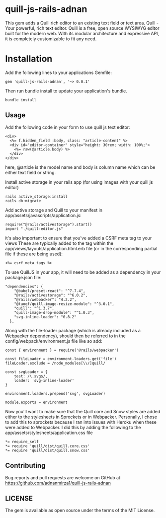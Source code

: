 # quill-js-rails-adnan

This gem adds a Quill rich editor to an existing text field or text area. Quill - Your powerful, rich text editor.
Quill is a free, open source WYSIWYG editor built for the modern web. With its modular architecture and expressive API, it is completely customizable to fit any need.

# Installation

Add the following lines to your applications Gemfile:

```
gem 'quill-js-rails-adnan', '~> 0.0.1'
```
Then run bundle install to update your application's bundle.
```
bundle install
```

## Usage

Add the following code in your form to use quill js text editor:
```
<div>
  <%= f.hidden_field :body, class: "article-content" %>
  <div id="editor-container" style="height: 30rem; width: 100%;">
    <%= raw(@article.body) %>
  </div>
</div>

```
here, @article is the model name and body is column name which can be either text field or string.

Install active storage in your rails app (for using images with your quill js editor)

```
rails active_storage:install
rails db:migrate
```

Add active storage and  Quill to your manifest in app/assets/javascripts/application.js:
```
require("@rails/activestorage").start()
import "./quill-editor.js"
```
it's also important to ensure that you've added a CSRF meta tag to your views
These are typically added to the <head> tag within the app/views/layouts/application.html.erb file (or in the corresponding partial file if these are being used):
```
<%= csrf_meta_tags %>
```
To use QuillJS in your app, it will need to be added as a dependency in your package.json file:
```
"dependencies": {
    "@babel/preset-react": "^7.7.4",
    "@rails/activestorage": "^6.0.2",
    "@rails/webpacker": "4.2.2",
    "@taoqf/quill-image-resize-module": "^3.0.1",
    "quill": "^1.3.7",
    "quill-image-drop-module": "^1.0.3",
    "svg-inline-loader": "0.8.2"
  },
```
Along with the file-loader package (which is already included as a Webpacker dependency), should then be referred to in the config/webpack/environment.js file like so add:
```
const { environment } = require('@rails/webpacker')

const fileLoader = environment.loaders.get('file')
fileLoader.exclude = /node_modules[\\/]quill/

const svgLoader = {
    test: /\.svg$/,
    loader: 'svg-inline-loader'
}

environment.loaders.prepend('svg', svgLoader)

module.exports = environment
```
Now you'll want to make sure that the Quill core and Snow styles are added either to the stylesheets in Sprockets or in Webpacker. Personally, I chose to add this to sprockets because I ran into issues with Heroku when these were added to Webpacker. I did this by adding the following to the app/assets/stylesheets/application.css file

```
*= require_self
*= require 'quill/dist/quill.core.css'
*= require 'quill/dist/quill.snow.css'
```

## Contributing

Bug reports and pull requests are welcome on GitHub at https://github.com/adnanmirza1/quill-js-rails-adnan

## LICENSE
The gem is available as open source under the terms of the MIT License.
